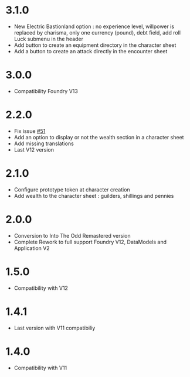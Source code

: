# 3.1.0
- New Electric Bastionland option : no experience level, willpower is replaced by charisma, only one currency (pound), debt field, add roll Luck submenu in the header
- Add button to create an equipment directory in the character sheet
- Add a button to create an attack directly in the encounter sheet

# 3.0.0
- Compatibility Foundry V13

# 2.2.0
- Fix issue [#51](https://github.com/voidcase/IntoTheOdd-FoundryVTT/issues/51)
- Add an option to display or not the wealth section in a character sheet
- Add missing translations
- Last V12 version

# 2.1.0
- Configure prototype token at character creation
- Add wealth to the character sheet : guilders, shillings and pennies

# 2.0.0
- Conversion to Into The Odd Remastered version
- Complete Rework to full support Foundry V12, DataModels and Application V2

# 1.5.0
- Compatibility with V12

# 1.4.1
- Last version with V11 compatibiliy

# 1.4.0
- Compatibility with V11
